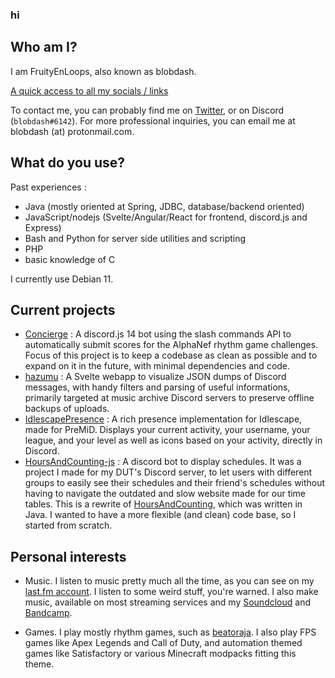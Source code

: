 ### hi

## Who am I?

I am FruityEnLoops, also known as blobdash.

[A quick access to all my socials / links](https://blobdash.carrd.co/)

To contact me, you can probably find me on [Twitter](https://twitter.com/FruityEnLoops), or on Discord (`blobdash#6142`). For more professional inquiries, you can email me at blobdash (at) protonmail.com.

## What do you use?

Past experiences :
- Java (mostly oriented at Spring, JDBC, database/backend oriented)
- JavaScript/nodejs (Svelte/Angular/React for frontend, discord.js and Express)
- Bash and Python for server side utilities and scripting
- PHP
- basic knowledge of C

I currently use Debian 11.

## Current projects

- [Concierge](https://github.com/FruityEnLoops/Concierge) : A discord.js 14 bot using the slash commands API to automatically submit scores for the AlphaNef rhythm game challenges. Focus of this project is to keep a codebase as clean as possible and to expand on it in the future, with minimal dependencies and code.
- [hazumu](https://github.com/FruityEnLoops/hazumu) : A Svelte webapp to visualize JSON dumps of Discord messages, with handy filters and parsing of useful informations, primarily targeted at music archive Discord servers to preserve offline backups of uploads.
- [IdlescapePresence](https://github.com/FruityEnLoops/IdlescapePresence) : A rich presence implementation for Idlescape, made for PreMiD. Displays your current activity, your username, your league, and your level as well as icons based on your activity, directly in Discord.
- [HoursAndCounting-js](https://github.com/FruityEnLoops/HoursAndCounting-js) : A discord bot to display schedules. It was a project I made for my DUT's Discord server, to let users with different groups to easily see their schedules and their friend's schedules without having to navigate the outdated and slow website made for our time tables. This is a rewrite of [HoursAndCounting](https://github.com/FruityEnLoops/HoursAndCounting), which was written in Java. I wanted to have a more flexible (and clean) code base, so I started from scratch.

## Personal interests

- Music. I listen to music pretty much all the time, as you can see on my [last.fm account](https://www.last.fm/user/blobdash). I listen to some weird stuff, you're warned. I also make music, available on most streaming services and my [Soundcloud](https://soundcloud.com/blobdash) and [Bandcamp](https://blobdash.bandcamp.com/).

- Games. I play mostly rhythm games, such as [beatoraja](https://github.com/exch-bms2/beatoraja/). I also play FPS games like Apex Legends and Call of Duty, and automation themed games like Satisfactory or various Minecraft modpacks fitting this theme.
